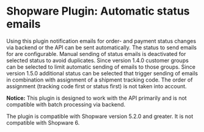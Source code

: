 # Shopware Plugin: Automatic status emails

Using this plugin notification emails for order- and payment status changes via backend or the API can be sent automatically. The status to send emails for are configurable. Manual sending of status emails is deactivated for selected status to avoid duplicates. Since version 1.4.0 customer groups can be selected to limit automatic sending of emails to those groups. Since version 1.5.0 additional status can be selected that trigger sending of emails in combination with assignment of a shipment tracking code. The order of assignment (tracking code first or status first) is not taken into account.

**Notice:** This plugin is designed to work with the API primarily and is not compatible with batch processing via backend.

The plugin is compatible with Shopware version 5.2.0 and greater. It is not compatible with Shopware 6.